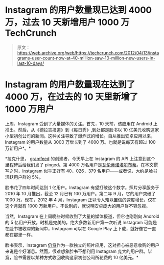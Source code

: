 # Instagram 的用户数量现已达到 4000 万，过去 10 天新增用户 1000 万 TechCrunch

> 原文：<https://web.archive.org/web/https://techcrunch.com/2012/04/13/instagrams-user-count-now-at-40-million-saw-10-million-new-users-in-last-10-days/>

# Instagram 的用户数量现在达到了 4000 万，在过去的 10 天里新增了 1000 万用户

上周，Instagram 受到了大量媒体的关注。首先，10 天前，该应用在 Android 上推出。然后，从《德拉吉报道》到《每日秀》,到处都是脸书以 10 亿美元收购这家小型初创公司的新闻。这种关注导致了爆炸式的增长。自从推出安卓应用以来，Instagram 的用户数量从 3000 万增长到了 4000 万。也就是说每天有超过 100 万新用户*。*

 *拉克什思， [gramfeed](https://web.archive.org/web/20230212105004/http://www.gramfeed.com/) 的创建者，今天早上在 Instagram 的 API 上注意到这个里程碑后给我们发了 pinged。第 4000 万名用户是[瓦伦蒂诺埃尔布蒂](https://web.archive.org/web/20230212105004/http://www.gramfeed.com/instagram/user/40000000)。在本文撰写之时，Instagram 似乎正好有 40，026，379 名用户——或者说，大约是脸书活跃用户群的 5%。

脸书花了四年时间达到 1 亿用户。Instagram 有望打破这个数字。照片分享服务于 2010 年 10 月推出，截至 12 月已有 100 万用户。第二年 9 月，它的用户突破了 1000 万。现在，2012 年 4 月，Instagram 正以令人难以置信的速度增长，仅在这个月就有 1000 万新用户。不说别的，就说明安卓庞大的用户群不容忽视。

当然，Instagram 在上周晚些时候收到了大量的媒体报道，但它也刚刚向 Android 的 5 亿用户开放。时机是完美的。绝大多数新用户第一次听说 Instagram 可能是在脸书被收购的新闻中，Instagram 可以在 Google Play 上下载，就好像它一直都在那里一样。

脸书表示，Instagram [仍将](https://web.archive.org/web/20230212105004/https://techcrunch.com/2012/04/09/facebook-to-acquire-instagram-for-1-billion/)作为一款独立的照片应用，这对担心被恶意收购的用户来说是个好消息。然而，很难想象脸书不想利用 Instagram 庞大的用户群。毕竟，脸书需要以某种方式收回收购这家初创公司所花费的 10 亿美元。*
